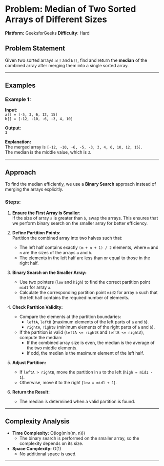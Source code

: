 # Problem: Median of Two Sorted Arrays of Different Sizes

**Platform:** GeeksforGeeks 
**Difficulty:** Hard  

## Problem Statement

Given two sorted arrays `a[]` and `b[]`, find and return the **median** of the combined array after merging them into a single sorted array.

---

## Examples

### Example 1:

**Input:**  
`a[] = [-5, 3, 6, 12, 15]`  
`b[] = [-12, -10, -6, -3, 4, 10]`  

**Output:**  
`3`

**Explanation:**  
The merged array is `[-12, -10, -6, -5, -3, 3, 4, 6, 10, 12, 15]`.  
The median is the middle value, which is `3`.

---

## Approach

To find the median efficiently, we use a **Binary Search** approach instead of merging the arrays explicitly.

### Steps:

1. **Ensure the First Array is Smaller:**  
   If the size of array `a` is greater than `b`, swap the arrays. This ensures that we perform binary search on the smaller array for better efficiency.

2. **Define Partition Points:**  
   Partition the combined array into two halves such that:  
   - The left half contains exactly `(m + n + 1) / 2` elements, where `m` and `n` are the sizes of the arrays `a` and `b`.
   - The elements in the left half are less than or equal to those in the right half.

3. **Binary Search on the Smaller Array:**  
   - Use two pointers (`low` and `high`) to find the correct partition point `mid1` for array `a`.  
   - Calculate the corresponding partition point `mid2` for array `b` such that the left half contains the required number of elements.

4. **Check Partition Validity:**  
   - Compare the elements at the partition boundaries:  
     - `leftA`, `leftB` (maximum elements of the left parts of `a` and `b`).  
     - `rightA`, `rightB` (minimum elements of the right parts of `a` and `b`).  
   - If the partition is valid (`leftA <= rightB` and `leftB <= rightA`), compute the median:  
     - If the combined array size is even, the median is the average of the two middle elements.  
     - If odd, the median is the maximum element of the left half.

5. **Adjust Partition:**  
   - If `leftA > rightB`, move the partition in `a` to the left (`high = mid1 - 1`).  
   - Otherwise, move it to the right (`low = mid1 + 1`).

6. **Return the Result:**  
   - The median is determined when a valid partition is found.

---

## Complexity Analysis

- **Time Complexity:** O(log(min(m, n)))  
  - The binary search is performed on the smaller array, so the complexity depends on its size.
- **Space Complexity:** O(1)  
  - No additional space is used.

---
